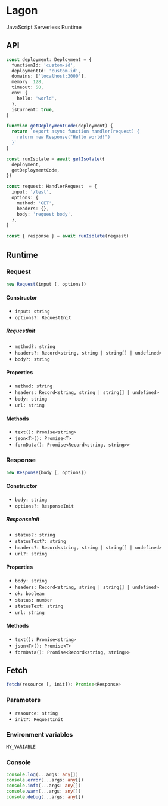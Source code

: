 # Lagon
JavaScript Serverless Runtime

## API
```ts
const deployment: Deployment = {
  functionId: 'custom-id',
  deploymentId: 'custom-id',
  domains: ['localhost:3000'],
  memory: 128,
  timeout: 50,
  env: {
    hello: 'world',
  },
  isCurrent: true,
}

function getDeploymentCode(deployment) {
  return `export async function handler(request) {
    return new Response("Hello world!")
  }`
}

const runIsolate = await getIsolate({
  deployment,
  getDeploymentCode,
})

const request: HandlerRequest  = {
  input: '/test',
  options: {
    method: 'GET',
    headers: {},
    body: 'request body',
  },
}

const { response } = await runIsolate(request)
```

## Runtime

### Request
```ts
new Request(input [, options])
```

#### Constructor
- `input: string`
- `options?: RequestInit`

##### RequestInit
- `method?: string`
- `headers?: Record<string, string | string[] | undefined>`
- `body?: string`

#### Properties
- `method: string`
- `headers: Record<string, string | string[] | undefined>`
- `body: string`
- `url: string`

#### Methods
- `text(): Promise<string>`
- `json<T>(): Promise<T>`
- `formData(): Promise<Record<string, string>>`

### Response
```ts
new Response(body [, options])
```

#### Constructor
- `body: string`
- `options?: ResponseInit`

##### ResponseInit
- `status?: string`
- `statusText?: string`
- `headers?: Record<string, string | string[] | undefined>`
- `url?: string`

#### Properties
- `body: string`
- `headers: Record<string, string | string[] | undefined>`
- `ok: boolean`
- `status: number`
- `statusText: string`
- `url: string`

#### Methods
- `text(): Promise<string>`
- `json<T>(): Promise<T>`
- `formData(): Promise<Record<string, string>>`

## Fetch
```ts
fetch(resource [, init]): Promise<Response>
```

### Parameters
- `resource: string`
- `init?: RequestInit`

### Environment variables
```ts
MY_VARIABLE
```

### Console
```ts
console.log(...args: any[])
console.error(...args: any[])
console.info(...args: any[])
console.warn(...args: any[])
console.debug(...args: any[])
```
